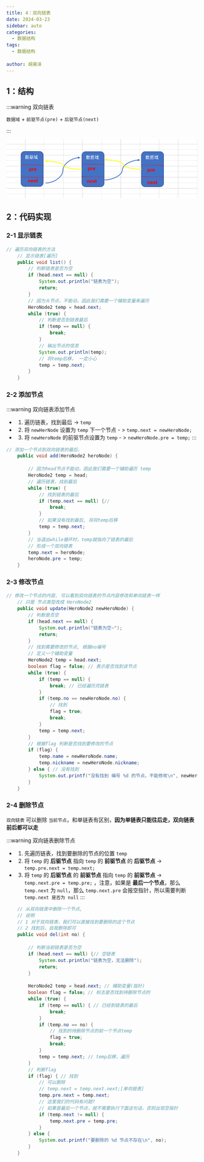 ```yaml
---
title: 4：双向链表
date: 2024-03-23
sidebar: auto
categories:
  - 数据结构
tags:
  - 数据结构

author: 胡昊泽
---
```


## 1：结构

:::warning 双向链表

`数据域` + `前驱节点(pre)` + `后驱节点(next)`

:::

![alt text](./assets/image8.png)
## 2：代码实现

### 2-1 显示链表

```java
// 遍历双向链表的方法
	// 显示链表[遍历]
	public void list() {
		// 判断链表是否为空
		if (head.next == null) {
			System.out.println("链表为空");
			return;
		}
		// 因为头节点，不能动，因此我们需要一个辅助变量来遍历
		HeroNode2 temp = head.next;
		while (true) {
			// 判断是否到链表最后
			if (temp == null) {
				break;
			}
			// 输出节点的信息
			System.out.println(temp);
			// 将temp后移， 一定小心
			temp = temp.next;
		}
	}
```

### 2-2 添加节点

:::warning 双向链表添加节点
- 1. 遍历链表，找到最后 -> `temp`
- 2. 将 `newHerNode` 设置为 `temp` 下一个节点 - > `temp.next = newHeroNode;`
- 3. 将 `newHeroNode` 的前驱节点设置为 `temp` - > `newHeroNode.pre = temp;`
:::

```java
// 添加一个节点到双向链表的最后.
	public void add(HeroNode2 heroNode) {

		// 因为head节点不能动，因此我们需要一个辅助遍历 temp
		HeroNode2 temp = head;
		// 遍历链表，找到最后
		while (true) {
			// 找到链表的最后
			if (temp.next == null) {//
				break;
			}
			// 如果没有找到最后, 将将temp后移
			temp = temp.next;
		}
		// 当退出while循环时，temp就指向了链表的最后
		// 形成一个双向链表
		temp.next = heroNode;
		heroNode.pre = temp;
	}
```

### 2-3 修改节点

```java
// 修改一个节点的内容, 可以看到双向链表的节点内容修改和单向链表一样
	// 只是 节点类型改成 HeroNode2
	public void update(HeroNode2 newHeroNode) {
		// 判断是否空
		if (head.next == null) {
			System.out.println("链表为空~");
			return;
		}
		// 找到需要修改的节点, 根据no编号
		// 定义一个辅助变量
		HeroNode2 temp = head.next;
		boolean flag = false; // 表示是否找到该节点
		while (true) {
			if (temp == null) {
				break; // 已经遍历完链表
			}
			if (temp.no == newHeroNode.no) {
				// 找到
				flag = true;
				break;
			}
			temp = temp.next;
		}
		// 根据flag 判断是否找到要修改的节点
		if (flag) {
			temp.name = newHeroNode.name;
			temp.nickname = newHeroNode.nickname;
		} else { // 没有找到
			System.out.printf("没有找到 编号 %d 的节点，不能修改\n", newHeroNode.no);
		}
	}
```

### 2-4 删除节点

`双向链表` 可以删除 `当前节点`，和单链表有区别，**因为单链表只能往后走，双向链表前后都可以走**

:::warning 双向链表删除节点
- 1. 先遍历链表，找到要删除的节点的位置 `temp`
- 2. 将 `temp` 的 **后驱节点** 指向 `temp` 的 **前驱节点** 的 **后驱节点** -> `temp.pre.next = temp.next;`
- 3. 将 `temp` 的 **后驱节点** 的 **前驱节点** 指向 `temp` 的 **前驱节点** -> `temp.next.pre = temp.pre;` ，注意，如果是 **最后一个节点**，那么 `temp.next` 为 `null`，那么 `temp.next.pre` 会报空指针，所以需要判断 `temp.next 是否为 null`
:::
```java
	// 从双向链表中删除一个节点,
	// 说明
	// 1 对于双向链表，我们可以直接找到要删除的这个节点
	// 2 找到后，自我删除即可
	public void del(int no) {

		// 判断当前链表是否为空
		if (head.next == null) {// 空链表
			System.out.println("链表为空，无法删除");
			return;
		}

		HeroNode2 temp = head.next; // 辅助变量(指针)
		boolean flag = false; // 标志是否找到待删除节点的
		while (true) {
			if (temp == null) { // 已经到链表的最后
				break;
			}
			if (temp.no == no) {
				// 找到的待删除节点的前一个节点temp
				flag = true;
				break;
			}
			temp = temp.next; // temp后移，遍历
		}
		// 判断flag
		if (flag) { // 找到
			// 可以删除
			// temp.next = temp.next.next;[单向链表]
			temp.pre.next = temp.next;
			// 这里我们的代码有问题?
			// 如果是最后一个节点，就不需要执行下面这句话，否则出现空指针
			if (temp.next != null) {
				temp.next.pre = temp.pre;
			}
		} else {
			System.out.printf("要删除的 %d 节点不存在\n", no);
		}
	}
```